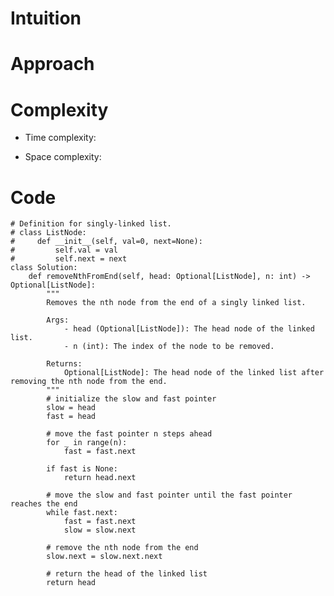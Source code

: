 # Intuition

<!-- Describe your first thoughts on how to solve this problem. -->

# Approach

<!-- Describe your approach to solving the problem. -->

# Complexity

- Time complexity:
<!-- Add your time complexity here, e.g. $$O(n)$$ -->

- Space complexity:
<!-- Add your space complexity here, e.g. $$O(n)$$ -->

# Code

```python3 []
# Definition for singly-linked list.
# class ListNode:
#     def __init__(self, val=0, next=None):
#         self.val = val
#         self.next = next
class Solution:
    def removeNthFromEnd(self, head: Optional[ListNode], n: int) -> Optional[ListNode]:
        """
        Removes the nth node from the end of a singly linked list.

        Args:
            - head (Optional[ListNode]): The head node of the linked list.
            - n (int): The index of the node to be removed.

        Returns:
            Optional[ListNode]: The head node of the linked list after removing the nth node from the end.
        """
        # initialize the slow and fast pointer
        slow = head
        fast = head

        # move the fast pointer n steps ahead
        for _ in range(n):
            fast = fast.next

        if fast is None:
            return head.next

        # move the slow and fast pointer until the fast pointer reaches the end
        while fast.next:
            fast = fast.next
            slow = slow.next

        # remove the nth node from the end
        slow.next = slow.next.next

        # return the head of the linked list
        return head
```
